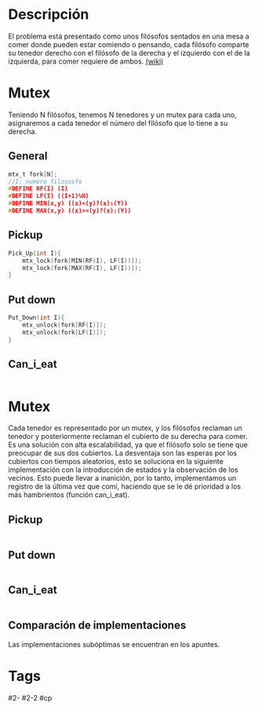 # Descripción
El problema está presentado como unos filósofos sentados en una mesa a comer donde pueden estar comiendo o pensando, cada filósofo comparte su tenedor derecho con el filósofo de la derecha y el izquierdo con el de la izquierda, para comer requiere de ambos.
[(wiki)](https://es.wikipedia.org/wiki/Problema_de_la_cena_de_los_fil%C3%B3sofos)
# Mutex
Teniendo N filósofos, tenemos N tenedores y un mutex para cada uno, asignaremos a cada tenedor el número del filósofo que lo tiene a su derecha.
## General
```c
mtx_t fork[N];
//I: numero filososfo
#DEFINE RF(I) (I)
#DEFINE LF(I) ((I+1)%N)
#DEFINE MIN(x,y) ((x)<(y)?(x):(Y))
#DEFINE MAX(x,y) ((x)>=(y)?(x):(Y))
```
## Pickup
```c
Pick_Up(int I){
	mtx_lock(fork[MIN(RF(I), LF(I))]);
	mtx_lock(fork[MAX(RF(I), LF(I))]);
}
```
## Put down
```c
Put_Down(int I){
	mtx_unlock(fork[RF(I)]);
	mtx_unlock(fork[LF(I)]);
}
```
## Can_i_eat
```c

```
# Mutex
Cada tenedor es representado por un mutex, y los filósofos reclaman un tenedor y posteriormente reclaman el cubierto de su derecha para comer.
Es una solución con alta escalabilidad, ya que el filósofo solo se tiene que preocupar de sus dos cubiertos.
La desventaja son las esperas por los cubiertos con tiempos aleatorios, esto se soluciona en la siguiente implementación con la introducción de estados y la observación de los vecinos. Esto puede llevar a inanición, por lo tanto, implementamos un registro de la última vez que comí, haciendo que se le dé prioridad a los más hambrientos (función can_i_eat).
## Pickup
```c

```
## Put down
```c

```
## Can_i_eat
```c

```
## Comparación de implementaciones
Las implementaciones subóptimas se encuentran en los apuntes.
# Tags
#2-
#2-2
#cp